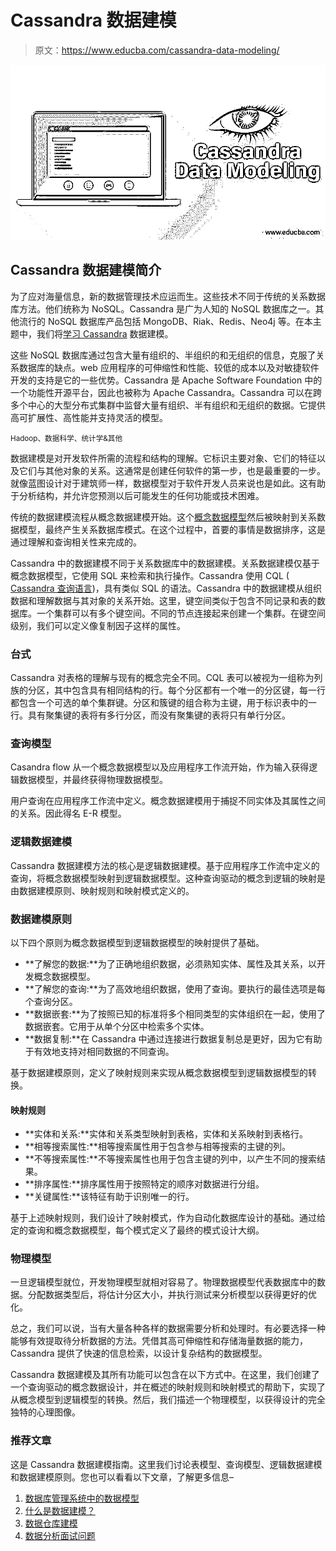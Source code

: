 # Cassandra 数据建模

> 原文：<https://www.educba.com/cassandra-data-modeling/>

![cassandra data modeling](img/5dec527ed8c9f9bc813251e92d5ec6f0.png)



## Cassandra 数据建模简介

为了应对海量信息，新的数据管理技术应运而生。这些技术不同于传统的关系数据库方法。他们统称为 NoSQL。Cassandra 是广为人知的 NoSQL 数据库之一。其他流行的 NoSQL 数据库产品包括 MongoDB、Riak、Redis、Neo4j 等。在本主题中，我们将[学习 Cassandra](https://www.educba.com/what-is-cassandra/) 数据建模。

这些 NoSQL 数据库通过包含大量有组织的、半组织的和无组织的信息，克服了关系数据库的缺点。web 应用程序的可伸缩性和性能、较低的成本以及对敏捷软件开发的支持是它的一些优势。Cassandra 是 Apache Software Foundation 中的一个功能性开源平台，因此也被称为 Apache Cassandra。Cassandra 可以在跨多个中心的大型分布式集群中监督大量有组织、半有组织和无组织的数据。它提供高可扩展性、高性能并支持灵活的模型。

<small>Hadoop、数据科学、统计学&其他</small>

数据建模是对开发软件所需的流程和结构的理解。它标识主要对象、它们的特征以及它们与其他对象的关系。这通常是创建任何软件的第一步，也是最重要的一步。就像蓝图设计对于建筑师一样，数据模型对于软件开发人员来说也是如此。这有助于分析结构，并允许您预测以后可能发生的任何功能或技术困难。

传统的数据建模流程从概念数据建模开始。这个[概念数据模型](https://www.educba.com/conceptual-data-model/)然后被映射到关系数据模型，最终产生关系数据库模式。在这个过程中，首要的事情是数据排序，这是通过理解和查询相关性来完成的。

Cassandra 中的数据建模不同于关系数据库中的数据建模。关系数据建模仅基于概念数据模型，它使用 SQL 来检索和执行操作。Cassandra 使用 CQL ( [Cassandra 查询语言](https://www.educba.com/cassandra-query-language/))，具有类似 SQL 的语法。Cassandra 中的数据建模从组织数据和理解数据与其对象的关系开始。这里，键空间类似于包含不同记录和表的数据库。一个集群可以有多个键空间。不同的节点连接起来创建一个集群。在键空间级别，我们可以定义像复制因子这样的属性。

### 台式

Cassandra 对表格的理解与现有的概念完全不同。CQL 表可以被视为一组称为列族的分区，其中包含具有相同结构的行。每个分区都有一个唯一的分区键，每一行都包含一个可选的单个集群键。分区和簇键的组合称为主键，用于标识表中的一行。具有聚集键的表将有多行分区，而没有聚集键的表将只有单行分区。

### 查询模型

Casandra flow 从一个概念数据模型以及应用程序工作流开始，作为输入获得逻辑数据模型，并最终获得物理数据模型。

用户查询在应用程序工作流中定义。概念数据建模用于捕捉不同实体及其属性之间的关系。因此得名 E-R 模型。

### 逻辑数据建模

Cassandra 数据建模方法的核心是逻辑数据建模。基于应用程序工作流中定义的查询，将概念数据模型映射到逻辑数据模型。这种查询驱动的概念到逻辑的映射是由数据建模原则、映射规则和映射模式定义的。

### 数据建模原则

以下四个原则为概念数据模型到逻辑数据模型的映射提供了基础。

*   **了解您的数据:**为了正确地组织数据，必须熟知实体、属性及其关系，以开发概念数据模型。
*   **了解您的查询:**为了高效地组织数据，使用了查询。要执行的最佳选项是每个查询分区。
*   **数据嵌套:**为了按照已知的标准将多个相同类型的实体组织在一起，使用了数据嵌套。它用于从单个分区中检索多个实体。
*   **数据复制:**在 Cassandra 中通过连接进行数据复制总是更好，因为它有助于有效地支持对相同数据的不同查询。

基于数据建模原则，定义了映射规则来实现从概念数据模型到逻辑数据模型的转换。

#### 映射规则

*   **实体和关系:**实体和关系类型映射到表格，实体和关系映射到表格行。
*   **相等搜索属性:**相等搜索属性用于包含参与相等搜索的主键的列。
*   **不等搜索属性:**不等搜索属性也用于包含主键的列中，以产生不同的搜索结果。
*   **排序属性:**排序属性用于按照特定的顺序对数据进行分组。
*   **关键属性:**该特征有助于识别唯一的行。

基于上述映射规则，我们设计了映射模式，作为自动化数据库设计的基础。通过给定的查询和概念数据模型，每个模式定义了最终的模式设计大纲。

### 物理模型

一旦逻辑模型就位，开发物理模型就相对容易了。物理数据模型代表数据库中的数据。分配数据类型后，将估计分区大小，并执行测试来分析模型以获得更好的优化。

总之，我们可以说，当有大量各种各样的数据需要分析和处理时。有必要选择一种能够有效提取待分析数据的方法。凭借其高可伸缩性和存储海量数据的能力，Cassandra 提供了快速的信息检索，以设计复杂结构的数据模型。

Cassandra 数据建模及其所有功能可以包含在以下方式中。在这里，我们创建了一个查询驱动的概念数据设计，并在概述的映射规则和映射模式的帮助下，实现了从概念模型到逻辑模型的转换。然后，我们描述一个物理模型，以获得设计的完全独特的心理图像。

### 推荐文章

这是 Cassandra 数据建模指南。这里我们讨论表模型、查询模型、逻辑数据建模和数据建模原则。您也可以看看以下文章，了解更多信息–

1.  [数据库管理系统中的数据模型](https://www.educba.com/data-models-in-dbms/)
2.  [什么是数据建模？](https://www.educba.com/what-is-data-modeling/)
3.  [数据仓库建模](https://www.educba.com/data-warehouse-modeling/)
4.  [数据分析面试问题](https://www.educba.com/data-analytics-interview-questions/)





